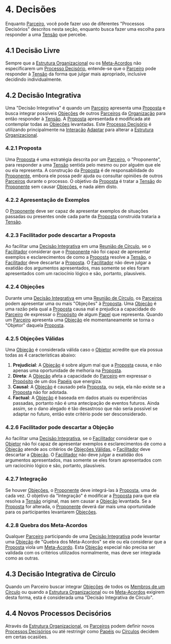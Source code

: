 # 4. <span id="decisoes">Decisões</span>

Enquanto [Parceiro][parceiros], você pode fazer uso de diferentes "Processos Decisórios" descritos nesta seção, enquanto busca fazer uma escolha para responder a uma [Tensão][tensoes] que percebe.

## 4.1 <span id="decisao-livre-por-padrao">Decisão Livre</span>

Sempre que a [Estrutura Organizacional][estrutura-organizacional] ou os [Meta-Acordos][meta-acordos] não especificarem um [Processo Decisório][processos-decisorios], entende-se que o [Parceiro][parceiros] pode responder à [Tensão][tensoes] da forma que julgar mais apropriado, inclusive decidindo individualmente.

## 4.2 <span id="decisao-integrativa">Decisão Integrativa</span>

Uma "Decisão Integrativa" é quando um [Parceiro][parceiros] apresenta uma [Proposta][proposta] e busca integrar possíveis [Objeções][objecoes] de outros [Parceiros][parceiros] da [Organização][organizacao] para então responder à [Tensão][tensoes]. A [Proposta][proposta] apresentada é modificada até contemplar todas as [Objeções][objecoes] levantadas. Este [Processo Decisório][processos-decisorios] é utilizando principalmente na [Interação][interacoes] [Adaptar][adaptar] para alterar a [Estrutura Organizacional][estrutura-organizacional].

### 4.2.1 <span id="proposta">Proposta</span>

Uma [Proposta][proposta] é uma estratégia descrita por um [Parceiro][parceiros], o "Proponente", para responder a uma [Tensão][tensoes] sentida pelo mesmo ou por alguém que ele ou ela representa. A construção da [Proposta][proposta] é de responsabilidade do [Proponente][proposta], embora ele possa pedir ajuda ou consultar opiniões de outros [Parceiros][parceiros] durante o processo. O objetivo da [Proposta][proposta] é tratar a [Tensão][tensoes] do [Proponente][proposta] sem causar [Objeções][objecoes], e nada além disto.

### 4.2.2 <span id="apresentacao-de-exemplos">Apresentação de Exemplos</span>

O [Proponente][proposta] deve ser capaz de apresentar exemplos de situações passadas ou presentes onde cada parte da [Proposta][proposta] construída trataria a [Tensão][tensoes].

### 4.2.3 Facilitador pode descartar a Proposta

Ao facilitar uma [Decisão Integrativa][decisao-integrativa] em uma [Reunião de Círculo][reuniao-de-circulo], se o [Facilitador][facilitador] considerar que o [Proponente][proposta] não foi capaz de apresentar exemplos e esclarecimentos de como a [Proposta][proposta] resolve a [Tensão][tensoes], o [Facilitador][facilitador] deve descartar a [Proposta][proposta]. O [Facilitador][facilitador] não deve julgar a exatidão dos argumentos apresentados, mas somente se eles foram apresentados com um raciocínio lógico e são, portanto, plausíveis.

### 4.2.4 <span id="objecoes">Objeções</span>

Durante uma [Decisão Integrativa][decisao-integrativa] em uma [Reunião de Círculo][reuniao-de-circulo], os [Parceiros][parceiros] podem apresentar uma ou mais "Objeções" à [Proposta][proposta]. Uma [Objeção][objecoes] é uma razão pela qual a [Proposta][proposta] causa mal e prejudica a capacidade do [Parceiro][parceiros] de expressar o [Propósito][papeis] de algum [Papel][papeis] que representa. Quando um [Parceiro][parceiros] apresenta uma [Objeção][objecoes] ele momentaneamente se torna o "Objetor" daquela [Proposta][proposta].

### 4.2.5 <span id="objecoes-validas">Objeções Válidas</span>

Uma [Objeção][objecoes] é considerada válida caso o [Objetor][objetor] acredite que ela possua todas as 4 características abaixo:

1. **Prejudicial**: A [Objeção][objecoes] é sobre algum mal que a [Proposta][proposta] causa, e não apenas uma oportunidade de melhoria na [Proposta][proposta].
2. **Direta**: A [Objeção][objecoes] afeta a capacidade do [Parceiro][parceiros] em expressar o [Propósito][papeis] de um dos [Papéis][papeis] que energiza.
3. **Causal**: A [Objeção][objecoes] é causado pela [Proposta][proposta], ou seja, ela não existe se a [Proposta][proposta] não for adotada.
4. **Factual**: A [Objeção][objecoes] é baseada em dados atuais ou experiências passadas, portanto não é uma antecipação de eventos futuros. Ainda assim, se o dano alegado é tão desastroso que não seria possível se adaptar no futuro, então este critério pode ser desconsiderado.

### 4.2.6 Facilitador pode descartar a Objeção

Ao facilitar uma [Decisão Integrativa][decisao-integrativa], se o [Facilitador][facilitador] considerar que o [Objetor][objetor] não foi capaz de apresentar exemplos e esclarecimentos de como a [Objeção][objecoes] atende aos critérios de [Objeções Válidas][objecoes-validas], o [Facilitador][facilitador] deve descartar a [Objeção][objecoes]. O [Facilitador][facilitador] não deve julgar a exatidão dos argumentos apresentados, mas somente se eles foram apresentados com um raciocínio lógico e são, portanto, plausíveis.

### 4.2.7 <span id="integracao">Integração</span>

Se houver [Objeções][objecoes], o [Proponente][proposta] deve integrá-las à [Proposta][proposta], uma de cada vez. O objetivo da "Integração" é modificar a [Proposta][proposta] para que ela resolva a [Tensão][tensoes] original, mas sem causar a [Objeção][objecoes] levantada. Se a [Proposta][proposta] for alterada, o [Proponente][proposta] deverá dar mais uma oportunidade para os participantes levantarem [Objeções][objecoes].

### 4.2.8 <span id="quebra-dos-meta-acordos">Quebra dos Meta-Acordos</span>

Qualquer [Parceiro][parceiros] participando de uma [Decisão Integrativa][decisao-integrativa] pode levantar uma [Objeção][objecoes] de "Quebra dos Meta-Acordos" se ele ou ela considerar que a [Proposta][proposta] viola um [Meta-Acordo][meta-acordos]. Esta [Objeção][objecoes] especial não precisa ser validada com os critérios utilizados normalmente, mas deve ser integrada como as outras.

## 4.3 <span id="decisao-integrativa-de-circulo">Decisão Integrativa de Círculo</span>

Quando um Parceiro buscar integrar [Objeções][objecoes] de todos os [Membros de um Círculo][membros-de-circulo] ou quando a [Estrutura Organizacional][estrutura-organizacional] ou os [Meta-Acordos][meta-acordos] exigirem desta forma, esta é considerada uma "Decisão Integrativa de Círculo".

## 4.4 <span id="novos-processos-decisórios">Novos Processos Decisórios</span>

Através da [Estrutura Organizacional][estrutura-organizacional], os [Parceiros][parceiros] podem definir novos [Processos Decisórios][processos-decisorios] ou até restringir como [Papéis][papeis] ou [Círculos][circulos] decidem em certas ocasiões.

[meta-acordos]: README.md
[processos-decisorios]: #decisoes
[estrutura-organizacional]: estrutura-organizacional.md
[papeis]: estrutura-organizacional.md#papeis
[circulos]: estrutura-organizacional.md#circulos
[membros-de-circulo]: estrutura-organizacional.md#membros-do-circulo
[parceiros]: organizacao.md#parceiros
[papeis]: estrutura-organizacional.md#papeis
[tensoes]: organizacao.md#tensoes
[decisao-livre]: #decisao-livre
[decisao-integrativa]: #decisao-integrativa
[organizacao]: organizacao.md
[objetor]: #objecoes
[objecoes]: #objecoes
[objecoes-validas]: #objecoes-validas
[proposta]: #proposta
[facilitador]: papeis-essenciais.md#facilitador
[reuniao-de-circulo]: interacoes.md#reuniao-de-circulo
[interacoes]: interacoes.md
[adaptar]: interacoes.md#adaptar
